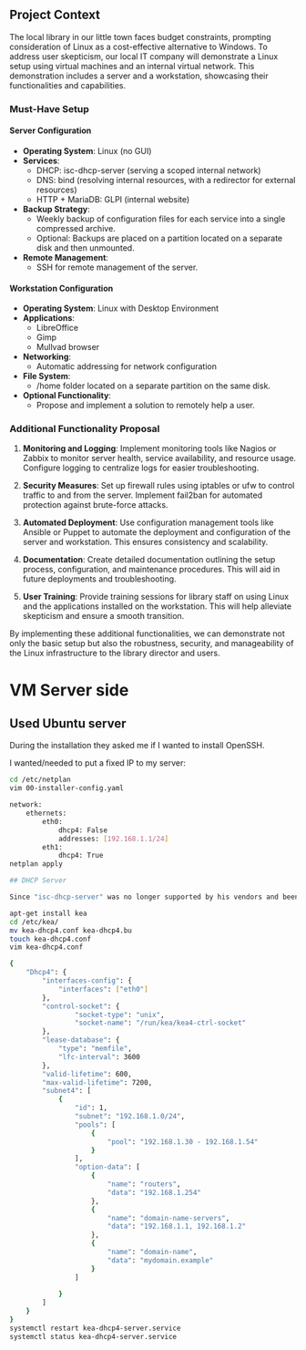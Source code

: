 ## Project Context

The local library in our little town faces budget constraints, prompting consideration of Linux as a cost-effective alternative to Windows. To address user skepticism, our local IT company will demonstrate a Linux setup using virtual machines and an internal virtual network. This demonstration includes a server and a workstation, showcasing their functionalities and capabilities.

### Must-Have Setup

#### Server Configuration

- **Operating System**: Linux (no GUI)
- **Services**:
  - DHCP: isc-dhcp-server (serving a scoped internal network)
  - DNS: bind (resolving internal resources, with a redirector for external resources)
  - HTTP + MariaDB: GLPI (internal website)
- **Backup Strategy**:
  - Weekly backup of configuration files for each service into a single compressed archive.
  - Optional: Backups are placed on a partition located on a separate disk and then unmounted.
- **Remote Management**:
  - SSH for remote management of the server.

#### Workstation Configuration

- **Operating System**: Linux with Desktop Environment
- **Applications**:
  - LibreOffice
  - Gimp
  - Mullvad browser
- **Networking**:
  - Automatic addressing for network configuration
- **File System**:
  - /home folder located on a separate partition on the same disk.
- **Optional Functionality**:
  - Propose and implement a solution to remotely help a user.

### Additional Functionality Proposal

1. **Monitoring and Logging**: Implement monitoring tools like Nagios or Zabbix to monitor server health, service availability, and resource usage. Configure logging to centralize logs for easier troubleshooting.

2. **Security Measures**: Set up firewall rules using iptables or ufw to control traffic to and from the server. Implement fail2ban for automated protection against brute-force attacks.

3. **Automated Deployment**: Use configuration management tools like Ansible or Puppet to automate the deployment and configuration of the server and workstation. This ensures consistency and scalability.

4. **Documentation**: Create detailed documentation outlining the setup process, configuration, and maintenance procedures. This will aid in future deployments and troubleshooting.

5. **User Training**: Provide training sessions for library staff on using Linux and the applications installed on the workstation. This will help alleviate skepticism and ensure a smooth transition.

By implementing these additional functionalities, we can demonstrate not only the basic setup but also the robustness, security, and manageability of the Linux infrastructure to the library director and users.


# VM Server side

## Used Ubuntu server

During the installation they asked me if I wanted to install OpenSSH.

I wanted/needed to put a fixed IP to my server:

```bash
cd /etc/netplan
vim 00-installer-config.yaml

network:
    ethernets: 
        eth0:
            dhcp4: False
            addresses: [192.168.1.1/24]
        eth1:
            dhcp4: True
netplan apply

## DHCP Server

Since "isc-dhcp-server" was no longer supported by his vendors and been replaced by Kea, I decided to use Kea for this project.

apt-get install kea
cd /etc/kea/
mv kea-dhcp4.conf kea-dhcp4.bu
touch kea-dhcp4.conf
vim kea-dhcp4.conf

{
    "Dhcp4": {
        "interfaces-config": {
            "interfaces": ["eth0"]
        },
        "control-socket": {
                "socket-type": "unix",
                "socket-name": "/run/kea/kea4-ctrl-socket"
        },
        "lease-database": {
            "type": "memfile",
            "lfc-interval": 3600
        },
        "valid-lifetime": 600,
        "max-valid-lifetime": 7200,
        "subnet4": [
            {
                "id": 1,
                "subnet": "192.168.1.0/24",
                "pools": [ 
                    {
                        "pool": "192.168.1.30 - 192.168.1.54"
                    }
                ],
                "option-data": [
                    {
                        "name": "routers",
                        "data": "192.168.1.254"
                    },
                    {
                        "name": "domain-name-servers",
                        "data": "192.168.1.1, 192.168.1.2"
                    },
                    {
                        "name": "domain-name",
                        "data": "mydomain.example"
                    }
                ]
                
            }
        ]
    }
}
systemctl restart kea-dhcp4-server.service
systemctl status kea-dhcp4-server.service

